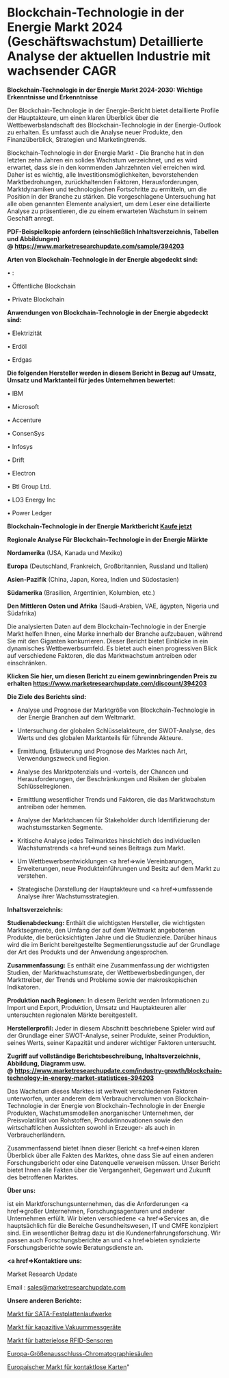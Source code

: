 # Blockchain-Technologie in der Energie Markt 2024 (Geschäftswachstum) Detaillierte Analyse der aktuellen Industrie mit wachsender CAGR

<strong>Blockchain-Technologie in der Energie Markt 2024-2030: Wichtige Erkenntnisse und Erkenntnisse</strong>

Der Blockchain-Technologie in der Energie-Bericht bietet detaillierte Profile der Hauptakteure, um einen klaren Überblick über die Wettbewerbslandschaft des Blockchain-Technologie in der Energie-Outlook zu erhalten. Es umfasst auch die Analyse neuer Produkte, den Finanzüberblick, Strategien und Marketingtrends.

Blockchain-Technologie in der Energie Markt - Die Branche hat in den letzten zehn Jahren ein solides Wachstum verzeichnet, und es wird erwartet, dass sie in den kommenden Jahrzehnten viel erreichen wird. Daher ist es wichtig, alle Investitionsmöglichkeiten, bevorstehenden Marktbedrohungen, zurückhaltenden Faktoren, Herausforderungen, Marktdynamiken und technologischen Fortschritte zu ermitteln, um die Position in der Branche zu stärken. Die vorgeschlagene Untersuchung hat alle oben genannten Elemente analysiert, um dem Leser eine detaillierte Analyse zu präsentieren, die zu einem erwarteten Wachstum in seinem Geschäft anregt.

<strong><b>PDF-Beispielkopie anfordern (einschließlich Inhaltsverzeichnis, Tabellen und Abbildungen) @ </b></strong><strong><a href=https://www.marketresearchupdate.com/sample/394203><strong>https://www.marketresearchupdate.com/sample/394203</u></a></strong></strong>

<strong>Arten von Blockchain-Technologie in der Energie abgedeckt sind:</strong>

• :

• Öffentliche Blockchain

• Private Blockchain

<strong>Anwendungen von Blockchain-Technologie in der Energie abgedeckt sind:</strong>

• Elektrizität

• Erdöl

• Erdgas

<strong>Die folgenden Hersteller werden in diesem Bericht in Bezug auf Umsatz, Umsatz und Marktanteil für jedes Unternehmen bewertet:</strong>

• IBM

• Microsoft

• Accenture

• ConsenSys

• Infosys

• Drift

• Electron

• Btl Group Ltd.

• LO3 Energy Inc

• Power Ledger

<strong>Blockchain-Technologie in der Energie Marktbericht <a href=https://www.marketresearchupdate.com/buynow/394203>Kaufe jetzt</a></strong>

<strong>Regionale Analyse Für Blockchain-Technologie in der Energie Märkte</strong>

<strong>Nordamerika</strong> (USA, Kanada und Mexiko)

<strong>Europa</strong> (Deutschland, Frankreich, Großbritannien, Russland und Italien)

<strong>Asien-Pazifik</strong> (China, Japan, Korea, Indien und Südostasien)

<strong>Südamerika</strong> (Brasilien, Argentinien, Kolumbien, etc.)

<strong>Den Mittleren</strong> <strong>Osten und Afrika</strong> (Saudi-Arabien, VAE, ägypten, Nigeria und Südafrika)

Die analysierten Daten auf dem Blockchain-Technologie in der Energie Markt helfen Ihnen, eine Marke innerhalb der Branche aufzubauen, während Sie mit den Giganten konkurrieren. Dieser Bericht bietet Einblicke in ein dynamisches Wettbewerbsumfeld. Es bietet auch einen progressiven Blick auf verschiedene Faktoren, die das Marktwachstum antreiben oder einschränken.

<strong>Klicken Sie hier, um diesen Bericht zu einem gewinnbringenden Preis zu erhalten
</strong><strong><a href=https://www.marketresearchupdate.com/discount/394203>https://www.marketresearchupdate.com/discount/394203</b></u></strong></a>

<strong>Die Ziele des Berichts sind:</strong>

- Analyse und Prognose der Marktgröße von Blockchain-Technologie in der Energie Branchen auf dem Weltmarkt.

- Untersuchung der globalen Schlüsselakteure, der SWOT-Analyse, des Werts und des globalen Marktanteils für führende Akteure.

- Ermittlung, Erläuterung und Prognose des Marktes nach Art, Verwendungszweck und Region.

- Analyse des Marktpotenzials und -vorteils, der Chancen und Herausforderungen, der Beschränkungen und Risiken der globalen Schlüsselregionen.

- Ermittlung wesentlicher Trends und Faktoren, die das Marktwachstum antreiben oder hemmen.

- Analyse der Marktchancen für Stakeholder durch Identifizierung der wachstumsstarken Segmente.

- Kritische Analyse jedes Teilmarktes hinsichtlich des individuellen Wachstumstrends <a href=>und</a> seines Beitrags zum Markt.

- Um Wettbewerbsentwicklungen <a href=>wie</a> Vereinbarungen, Erweiterungen, neue Produkteinführungen und Besitz auf dem Markt zu verstehen.

- Strategische Darstellung der Hauptakteure und <a href=>umfas</a>sende Analyse ihrer Wachstumsstrategien.

<strong>Inhaltsverzeichnis:</strong>

<strong>Studienabdeckung:</strong> Enthält die wichtigsten Hersteller, die wichtigsten Marktsegmente, den Umfang der auf dem Weltmarkt angebotenen Produkte, die berücksichtigten Jahre und die Studienziele. Darüber hinaus wird die im Bericht bereitgestellte Segmentierungsstudie auf der Grundlage der Art des Produkts und der Anwendung angesprochen.

<strong>Zusammenfassung:</strong> Es enthält eine Zusammenfassung der wichtigsten Studien, der Marktwachstumsrate, der Wettbewerbsbedingungen, der Markttreiber, der Trends und Probleme sowie der makroskopischen Indikatoren.

<strong>Produktion nach Regionen:</strong> In diesem Bericht werden Informationen zu Import und Export, Produktion, Umsatz und Hauptakteuren aller untersuchten regionalen Märkte bereitgestellt.

<strong>Herstellerprofil:</strong> Jeder in diesem Abschnitt beschriebene Spieler wird auf der Grundlage einer SWOT-Analyse, seiner Produkte, seiner Produktion, seines Werts, seiner Kapazität und anderer wichtiger Faktoren untersucht.

<strong><b>Zugriff auf vollständige Berichtsbeschreibung, Inhaltsverzeichnis, Abbildung, Diagramm usw. @ </b></strong><strong><a href=https://www.marketresearchupdate.com/industry-growth/blockchain-technology-in-energy-market-statistices-394203>https://www.marketresearchupdate.com/industry-growth/blockchain-technology-in-energy-market-statistices-394203</a></strong>

Das Wachstum dieses Marktes ist weltweit verschiedenen Faktoren unterworfen, unter anderem dem Verbrauchervolumen von Blockchain-Technologie in der Energie von Blockchain-Technologie in der Energie Produkten, Wachstumsmodellen anorganischer Unternehmen, der Preisvolatilität von Rohstoffen, Produktinnovationen sowie den wirtschaftlichen Aussichten sowohl in Erzeuger- als auch in Verbraucherländern.

Zusammenfassend bietet Ihnen dieser Bericht <a href=>einen</a> klaren Überblick über alle Fakten des Marktes, ohne dass Sie auf einen anderen Forschungsbericht oder eine Datenquelle verweisen müssen. Unser Bericht bietet Ihnen alle Fakten über die Vergangenheit, Gegenwart und Zukunft des betroffenen Marktes.

<strong>Über uns:</strong>

 ist ein Marktforschungsunternehmen, das die Anforderungen <a href=>großer</a> Unternehmen, Forschungsagenturen und anderer Unternehmen erfüllt. Wir bieten verschiedene <a href=>Services</a> an, die hauptsächlich für die Bereiche Gesundheitswesen, IT und CMFE konzipiert sind. Ein wesentlicher Beitrag dazu ist die Kundenerfahrungsforschung. Wir passen auch Forschungsberichte an und <a href=>bieten</a> syndizierte Forschungsberichte sowie Beratungsdienste an.

<strong><a href=>Kontaktiere uns:</a></strong>

Market Research Update

Email : sales@marketresearchupdate.com

<strong>Unsere anderen Berichte:</strong>

<a href=https://www.linkedin.com/pulse/sata-hard-disk-drives-market-2023-trends-new>Markt für SATA-Festplattenlaufwerke</a>

<a href=https://www.linkedin.com/pulse/capacitive-vacuum-gauge-market-report-2023-top>Markt für kapazitive Vakuummessgeräte</a>

<a href=https://www.linkedin.com/pulse/battery-free-rfid-sensor-market-outlooks-2023>Markt für batterielose RFID-Sensoren</a>

<a href=https://www.linkedin.com/pulse/europe-size-exclusion-chromatography-columns>Europa-Größenausschluss-Chromatographiesäulen</a>

<a href=https://www.linkedin.com/pulse/europe-contactless-cards-market-size-2023-top>Europaischer Markt für kontaktlose Karten</a>"

